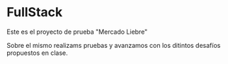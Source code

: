 # FullStack

Este es el proyecto de prueba "Mercado Liebre"

Sobre el mismo realizams pruebas y avanzamos con los ditintos desafíos propuestos en clase.